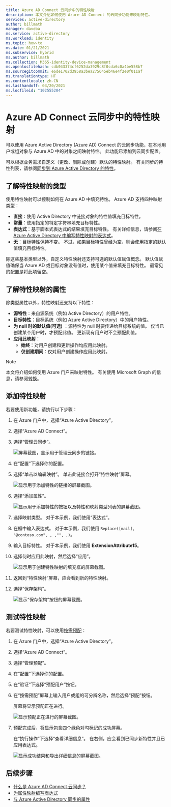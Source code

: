 ```yaml
---
title: Azure AD Connect 云同步中的特性映射
description: 本文介绍如何使用 Azure AD Connect 的云同步功能来映射特性。
services: active-directory
author: billmath
manager: daveba
ms.service: active-directory
ms.workload: identity
ms.topic: how-to
ms.date: 01/21/2021
ms.subservice: hybrid
ms.author: billmath
ms.collection: M365-identity-device-management
ms.openlocfilehash: cdb043374cf6252da3929c8f0cda6c0a4be558b7
ms.sourcegitcommit: e6de1702d3958a3bea275645eb46e4f2e0f011af
ms.translationtype: HT
ms.contentlocale: zh-CN
ms.lasthandoff: 03/20/2021
ms.locfileid: "102555204"
---
```

# <a name="attribute-mapping-in-azure-ad-connect-cloud-sync"></a>Azure AD Connect 云同步中的特性映射

可以使用 Azure Active Directory (Azure AD) Connect 的云同步功能，在本地用户或组对象与 Azure AD 中的对象之间映射特性。 此功能已添加到云同步配置。

可以根据业务需求自定义（更改、删除或创建）默认的特性映射。 有关同步的特性列表，请参阅[同步到 Azure Active Directory 的特性](../hybrid/reference-connect-sync-attributes-synchronized.md?context=azure%2factive-directory%2fcloud-provisioning%2fcontext%2fcp-context/hybrid/reference-connect-sync-attributes-synchronized.md)。

## <a name="understand-types-of-attribute-mapping"></a>了解特性映射的类型
使用特性映射可以控制如何在 Azure AD 中填充特性。 Azure AD 支持四种映射类型：

- **直接**：使用 Active Directory 中链接对象的特性值填充目标特性。
- **常量**：使用指定的特定字符串填充目标特性。
- **表达式**：基于脚本式表达式的结果填充目标特性。 有关详细信息，请参阅[在 Azure Active Directory 中编写特性映射的表达式](reference-expressions.md)。
- **无**：目标特性保持不变。 不过，如果目标特性曾经为空，则会使用指定的默认值填充目标特性。

除这些基本类型以外，自定义特性映射还支持可选的默认值赋值概念。 默认值赋值确保当 Azure AD 或目标对象没有值时，使用某个值来填充目标特性。 最常见的配置是将此项留空。

## <a name="understand-properties-of-attribute-mapping"></a>了解特性映射的属性

除类型属性以外，特性映射还支持以下特性：

- **源特性**：来自源系统（例如 Active Directory）的用户特性。
- **目标特性**：目标系统（例如 Azure Active Directory）中的用户特性。
- **为 null 时的默认值(可选)** ：源特性为 null 时要传递给目标系统的值。 仅当已创建某个用户时，才预配此值。 更新现有用户时不会预配此值。  
- **应用此映射**：
  - **始终**：对用户创建和更新操作均应用此映射。
  - **仅创建期间**：仅对用户创建操作应用此映射。

> [!NOTE]
> 本文将介绍如何使用 Azure 门户来映射特性。  有关使用 Microsoft Graph 的信息，请参阅[转换](how-to-transformation.md)。

## <a name="add-an-attribute-mapping"></a>添加特性映射

若要使用新功能，请执行以下步骤：

1.  在 Azure 门户中，选择“Azure Active Directory”。 
2.  选择“Azure AD Connect”。
3.  选择“管理云同步”。

    ![屏幕截图，显示用于管理云同步的链接。](media/how-to-install/install-6.png)

4. 在“配置”下选择你的配置。
5. 选择“单击以编辑映射”。  单击此链接会打开“特性映射”屏幕。

    ![显示用于添加特性的链接的屏幕截图。](media/how-to-attribute-mapping/mapping-6.png)

6.  选择“添加属性”。

    ![显示用于添加特性的按钮以及特性和映射类型列表的屏幕截图。](media/how-to-attribute-mapping/mapping-1.png)

7. 选择映射类型。 对于本示例，我们使用“表达式”。
8. 在框中输入表达式。 对于本示例，我们使用 `Replace([mail], "@contoso.com", , ,"", ,)`。
9. 输入目标特性。 对于本示例，我们使用 **ExtensionAttribute15**。
10. 选择何时应用此映射，然后选择“应用”。

    ![显示用于创建特性映射的填充框的屏幕截图。](media/how-to-attribute-mapping/mapping-2a.png)

11. 返回到“特性映射”屏幕，应会看到新的特性映射。  
12. 选择“保存架构”。

    ![显示“保存架构”按钮的屏幕截图。](media/how-to-attribute-mapping/mapping-3.png)

## <a name="test-your-attribute-mapping"></a>测试特性映射

若要测试特性映射，可以使用[按需预配](how-to-on-demand-provision.md)： 

1. 在 Azure 门户中，选择“Azure Active Directory”。 
2. 选择“Azure AD Connect”。
3. 选择“管理预配”。
4. 在“配置”下选择你的配置。
5. 在“验证”下选择“预配用户”按钮。  
6. 在“按需预配”屏幕上输入用户或组的可分辨名称，然后选择“预配”按钮。  

   屏幕将显示预配正在进行。

   ![显示预配正在进行的屏幕截图。](media/how-to-attribute-mapping/mapping-4.png)

8. 预配完成后，将显示包含四个绿色对勾标记的成功屏幕。 

   在“执行操作”下选择“查看详细信息”。  在右侧，应会看到已同步新特性并且已应用表达式。

   ![显示成功结果和导出详细信息的屏幕截图。](media/how-to-attribute-mapping/mapping-5.png)

## <a name="next-steps"></a>后续步骤

- [什么是 Azure AD Connect 云同步？](what-is-cloud-sync.md)
- [为属性映射编写表达式](reference-expressions.md)
- [与 Azure Active Directory 同步的属性](../hybrid/reference-connect-sync-attributes-synchronized.md?context=azure%2factive-directory%2fcloud-provisioning%2fcontext%2fcp-context/hybrid/reference-connect-sync-attributes-synchronized.md)
